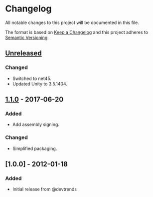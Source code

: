 # Changelog
All notable changes to this project will be documented in this file.

The format is based on [Keep a Changelog](http://keepachangelog.com/)
and this project adheres to [Semantic Versioning](http://semver.org/).

## [Unreleased]
### Changed
- Switched to net45.
- Updated Unity to 3.5.1404.

## [1.1.0] - 2017-06-20
### Added
- Add assembly signing.

### Changed
- Simplified packaging.

## [1.0.0] - 2012-01-18
### Added
- Initial release from @devtrends

[Unreleased]: https://github.com/ViceIce/unity.wcf/compare/v1.1.0...HEAD
[1.1.0]: https://github.com/ViceIce/unity.wcf/compare/v1.0.0...v1.1.0
